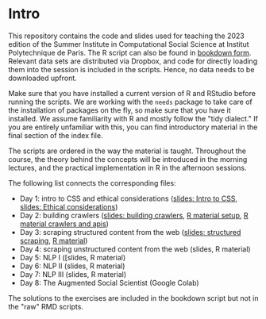 # Intro

This repository contains the code and slides used for teaching the 2023 edition of the Summer Institute in Computational Social Science at Institut Polytechnique de Paris. The R script can also be found in [bookdown form](https://bookdown.org/f_lennert/sicss-bookdown/). Relevant data sets are distributed via Dropbox, and code for directly loading them into the session is included in the scripts. Hence, no data needs to be downloaded upfront.

Make sure that you have installed a current version of R and RStudio before running the scripts. We are working with the `needs` package to take care of the installation of packages on the fly, so make sure that you have it installed. We assume familiarity with R and mostly follow the "tidy dialect." If you are entirely unfamiliar with this, you can find introductory material in the final section of the index file.

The scripts are ordered in the way the material is taught. Throughout the course, the theory behind the concepts will be introduced in the morning lectures, and the practical implementation in R in the afternoon sessions.

The following list connects the corresponding files:

* Day 1: intro to CSS and ethical considerations ([slides: Intro to CSS](slides/1.1-SICSS2023-WhatAreCSS.html), [slides: Ethical considerations](slides/1.2-SICSS2023-Ethics.html))
* Day 2: building crawlers ([slides: building crawlers](slides/2-SICSS2023-Crawlers.html), [R material setup](code/00-intro_setup.Rmd), [R material crawlers and apis](code/01-crawlers_apis.Rmd))
* Day 3: scraping structured content from the web ([slides: structured scraping](slides/3-SICSS2023-Structured.html), [R material](code/02-scraping_structured.html))
* Day 4: scraping unstructured content from the web (slides, R material)
* Day 5: NLP I ([slides, R material)
* Day 6: NLP II (slides, R material)
* Day 7: NLP III (slides, R material)
* Day 8: The Augmented Social Scientist (Google Colab)


The solutions to the exercises are included in the bookdown script but not in the "raw" RMD scripts.
